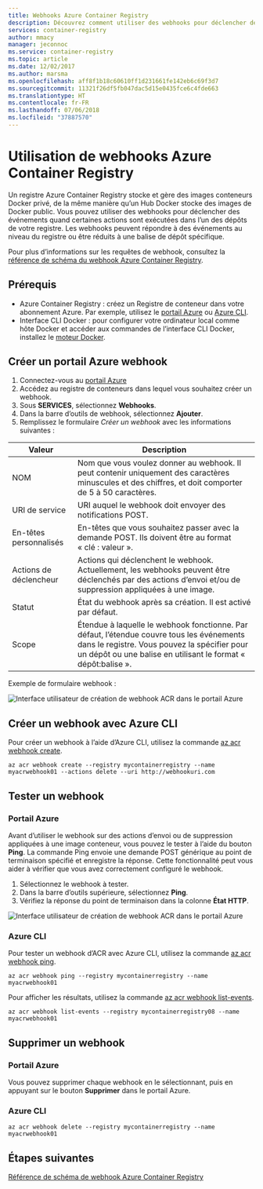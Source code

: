 ```yaml
---
title: Webhooks Azure Container Registry
description: Découvrez comment utiliser des webhooks pour déclencher des événements quand certaines actions sont exécutées dans l’un des dépôts de votre registre.
services: container-registry
author: mmacy
manager: jeconnoc
ms.service: container-registry
ms.topic: article
ms.date: 12/02/2017
ms.author: marsma
ms.openlocfilehash: aff8f1b18c60610ff1d231661fe142eb6c69f3d7
ms.sourcegitcommit: 11321f26df5fb047dac5d15e0435fce6c4fde663
ms.translationtype: HT
ms.contentlocale: fr-FR
ms.lasthandoff: 07/06/2018
ms.locfileid: "37887570"
---
```

# <a name="using-azure-container-registry-webhooks"></a>Utilisation de webhooks Azure Container Registry

Un registre Azure Container Registry stocke et gère des images conteneurs Docker privé, de la même manière qu’un Hub Docker stocke des images de Docker public. Vous pouvez utiliser des webhooks pour déclencher des événements quand certaines actions sont exécutées dans l’un des dépôts de votre registre. Les webhooks peuvent répondre à des événements au niveau du registre ou être réduits à une balise de dépôt spécifique.

Pour plus d’informations sur les requêtes de webhook, consultez la [référence de schéma du webhook Azure Container Registry](container-registry-webhook-reference.md).

## <a name="prerequisites"></a>Prérequis

* Azure Container Registry : créez un Registre de conteneur dans votre abonnement Azure. Par exemple, utilisez le [portail Azure](container-registry-get-started-portal.md) ou [Azure CLI](container-registry-get-started-azure-cli.md).
* Interface CLI Docker : pour configurer votre ordinateur local comme hôte Docker et accéder aux commandes de l’interface CLI Docker, installez le [moteur Docker](https://docs.docker.com/engine/installation/).

## <a name="create-webhook-azure-portal"></a>Créer un portail Azure webhook

1. Connectez-vous au [portail Azure](https://portal.azure.com)
1. Accédez au registre de conteneurs dans lequel vous souhaitez créer un webhook.
1. Sous **SERVICES**, sélectionnez **Webhooks**.
1. Dans la barre d’outils de webhook, sélectionnez **Ajouter**.
1. Remplissez le formulaire *Créer un webhook* avec les informations suivantes :

| Valeur | Description |
|---|---|
| NOM | Nom que vous voulez donner au webhook. Il peut contenir uniquement des caractères minuscules et des chiffres, et doit comporter de 5 à 50 caractères. |
| URI de service | URI auquel le webhook doit envoyer des notifications POST. |
| En-têtes personnalisés | En-têtes que vous souhaitez passer avec la demande POST. Ils doivent être au format « clé : valeur ». |
| Actions de déclencheur | Actions qui déclenchent le webhook. Actuellement, les webhooks peuvent être déclenchés par des actions d’envoi et/ou de suppression appliquées à une image. |
| Statut | État du webhook après sa création. Il est activé par défaut. |
| Scope | Étendue à laquelle le webhook fonctionne. Par défaut, l’étendue couvre tous les événements dans le registre. Vous pouvez la spécifier pour un dépôt ou une balise en utilisant le format « dépôt:balise ». |

Exemple de formulaire webhook :

![Interface utilisateur de création de webhook ACR dans le portail Azure](./media/container-registry-webhook/webhook.png)

## <a name="create-webhook-azure-cli"></a>Créer un webhook avec Azure CLI

Pour créer un webhook à l’aide d’Azure CLI, utilisez la commande [az acr webhook create](/cli/azure/acr/webhook#az_acr_webhook_create).

```azurecli-interactive
az acr webhook create --registry mycontainerregistry --name myacrwebhook01 --actions delete --uri http://webhookuri.com
```

## <a name="test-webhook"></a>Tester un webhook

### <a name="azure-portal"></a>Portail Azure

Avant d’utiliser le webhook sur des actions d’envoi ou de suppression appliquées à une image conteneur, vous pouvez le tester à l’aide du bouton **Ping**. La commande Ping envoie une demande POST générique au point de terminaison spécifié et enregistre la réponse. Cette fonctionnalité peut vous aider à vérifier que vous avez correctement configuré le webhook.

1. Sélectionnez le webhook à tester.
2. Dans la barre d’outils supérieure, sélectionnez **Ping**.
3. Vérifiez la réponse du point de terminaison dans la colonne **État HTTP**.

![Interface utilisateur de création de webhook ACR dans le portail Azure](./media/container-registry-webhook/webhook-02.png)

### <a name="azure-cli"></a>Azure CLI

Pour tester un webhook d’ACR avec Azure CLI, utilisez la commande [az acr webhook ping](/cli/azure/acr/webhook#az_acr_webhook_ping).

```azurecli-interactive
az acr webhook ping --registry mycontainerregistry --name myacrwebhook01
```

Pour afficher les résultats, utilisez la commande [az acr webhook list-events](/cli/azure/acr/webhook#list-events).

```azurecli-interactive
az acr webhook list-events --registry mycontainerregistry08 --name myacrwebhook01
```

## <a name="delete-webhook"></a>Supprimer un webhook

### <a name="azure-portal"></a>Portail Azure

Vous pouvez supprimer chaque webhook en le sélectionnant, puis en appuyant sur le bouton **Supprimer** dans le portail Azure.

### <a name="azure-cli"></a>Azure CLI

```azurecli-interactive
az acr webhook delete --registry mycontainerregistry --name myacrwebhook01
```

## <a name="next-steps"></a>Étapes suivantes

[Référence de schéma de webhook Azure Container Registry](container-registry-webhook-reference.md)